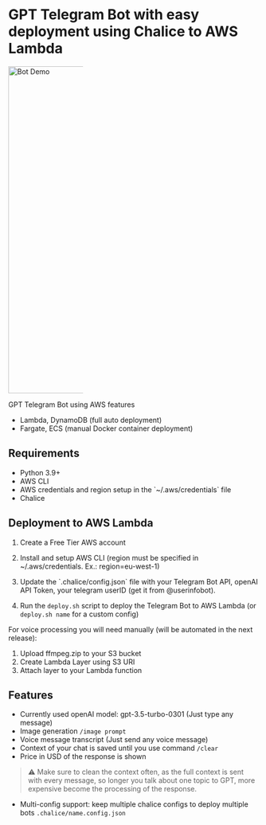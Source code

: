 # GPT Telegram Bot with easy deployment using Chalice to AWS Lambda
<p align="left">
<img
  src="https://user-images.githubusercontent.com/1978717/227817754-219a8e0d-8a79-4cbb-8d1e-e348887bfa73.jpg"
  alt="Bot Demo"
  title="Happy Programmer"
  style="display: inline-block; margin: 0 auto; max-width: 150px; width: 324px; height: 657px">
</p>

GPT Telegram Bot using AWS features

- Lambda, DynamoDB (full auto deployment)
- Fargate, ECS (manual Docker container deployment)

## Requirements

- Python 3.9+
- AWS CLI
- AWS credentials and region setup in the \`~/.aws/credentials\` file
- Chalice

## Deployment to AWS Lambda

1. Create a Free Tier AWS account

2. Install and setup AWS CLI (region must be specified in ~/.aws/credentials. Ex.: region=eu-west-1)

3. Update the \`.chalice/config.json\` file with your Telegram Bot API, openAI API Token, your telegram userID (get it from @userinfobot).

4. Run the `deploy.sh` script to deploy the Telegram Bot to AWS Lambda (or `deploy.sh name` for a custom config)

For voice processing you will need manually (will be automated in the next release):

1. Upload ffmpeg.zip to your S3 bucket
2. Create Lambda Layer using S3 URI
3. Attach layer to your Lambda function

## Features

- Currently used openAI model: gpt-3.5-turbo-0301 (Just type any message)
- Image generation `/image prompt`
- Voice message transcript (Just send any voice message)
- Context of your chat is saved until you use command `/clear`
- Price in USD of the response is shown

> :warning: Make sure to clean the context often, as the full context is sent with every message, so longer you talk about one topic to GPT, more expensive become the processing of the response.

- Multi-config support: keep multiple chalice configs to deploy multiple bots `.chalice/name.config.json`
